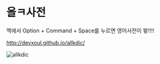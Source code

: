 # 올ㅋ사전

맥에서 Option + Command + Space를 누르면 영어사전이 뙇!!!!

http://devxoul.github.io/allkdic/

![allkdic](https://github.com/devxoul/allkdic/blob/gh-pages/gh-pages/images/screenshots/allkdic-2.png])
